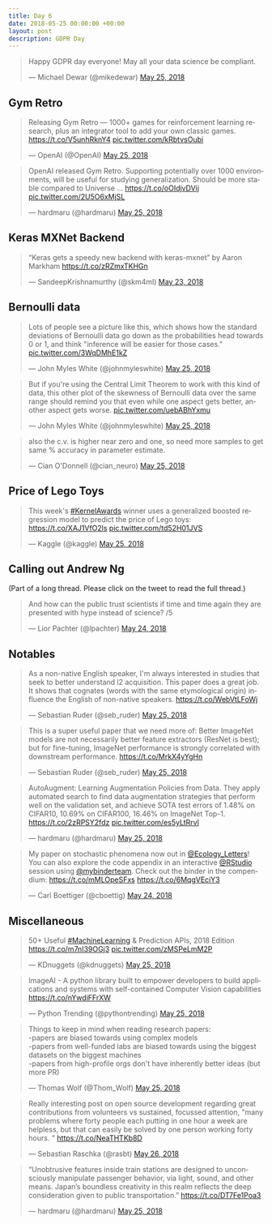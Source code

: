 ```yaml
---
title: Day 6
date: 2018-05-25 00:00:00 +00:00
layout: post
description: GDPR Day
---
```


<amp-twitter width="400" height="400"
             layout="responsive"
             data-tweetid="999868631189217282">
    <blockquote placeholder><p lang="en" dir="ltr">Happy GDPR day everyone! May all your data science be compliant.</p>&mdash; Michael Dewar (@mikedewar) <a href="https://twitter.com/mikedewar/status/999868631189217282?ref_src=twsrc%5Etfw">May 25, 2018</a></blockquote>
</amp-twitter>

## Gym Retro
<amp-twitter width="400" height="400"
             layout="responsive"
             data-tweetid="1000047804796977153">
    <blockquote placeholder><p lang="en" dir="ltr">Releasing Gym Retro — 1000+ games for reinforcement learning research, plus an integrator tool to add your own classic games. <a href="https://t.co/V5unhRknY4">https://t.co/V5unhRknY4</a> <a href="https://t.co/kRbtvsOubi">pic.twitter.com/kRbtvsOubi</a></p>&mdash; OpenAI (@OpenAI) <a href="https://twitter.com/OpenAI/status/1000047804796977153?ref_src=twsrc%5Etfw">May 25, 2018</a></blockquote>
</amp-twitter>

<amp-twitter width="400" height="400"
             layout="responsive"
             data-tweetid="1000153848172855296">
    <blockquote placeholder><p lang="en" dir="ltr">OpenAI released Gym Retro. Supporting potentially over 1000 environments, will be useful for studying generalization. Should be more stable compared to Universe ... <a href="https://t.co/oOIdjvDVij">https://t.co/oOIdjvDVij</a> <a href="https://t.co/2U5O6xMjSL">pic.twitter.com/2U5O6xMjSL</a></p>&mdash; hardmaru (@hardmaru) <a href="https://twitter.com/hardmaru/status/1000153848172855296?ref_src=twsrc%5Etfw">May 25, 2018</a></blockquote>
</amp-twitter>

## Keras MXNet Backend
<amp-twitter width="400" height="400"
             layout="responsive"
             data-tweetid="999435047408058369">
    <blockquote placeholder><p lang="en" dir="ltr">“Keras gets a speedy new backend with keras-mxnet” by Aaron Markham <a href="https://t.co/zRZmxTKHGn">https://t.co/zRZmxTKHGn</a></p>&mdash; SandeepKrishnamurthy (@skm4ml) <a href="https://twitter.com/skm4ml/status/999435047408058369?ref_src=twsrc%5Etfw">May 23, 2018</a></blockquote>
</amp-twitter>

## Bernoulli data
<amp-twitter width="400" height="400"
             layout="responsive"
             data-tweetid="999985452101898240"
             data-conversation="none">
    <blockquote placeholder><p lang="en" dir="ltr">Lots of people see a picture like this, which shows how the standard deviations of Bernoulli data go down as the probabilities head towards 0 or 1, and think &quot;inference will be easier for those cases.&quot; <a href="https://t.co/3WqDMhE1kZ">pic.twitter.com/3WqDMhE1kZ</a></p>&mdash; John Myles White (@johnmyleswhite) <a href="https://twitter.com/johnmyleswhite/status/999985452101898240?ref_src=twsrc%5Etfw">May 25, 2018</a></blockquote>
</amp-twitter>

<amp-twitter width="400" height="400"
             layout="responsive"
             data-tweetid="999985453729243137"
             data-conversation="none">
    <blockquote placeholder><p lang="en" dir="ltr">But if you&#39;re using the Central Limit Theorem to work with this kind of data, this other plot of the skewness of Bernoulli data over the same range should remind you that even while one aspect gets better, another aspect gets worse. <a href="https://t.co/uebABhYxmu">pic.twitter.com/uebABhYxmu</a></p>&mdash; John Myles White (@johnmyleswhite) <a href="https://twitter.com/johnmyleswhite/status/999985453729243137?ref_src=twsrc%5Etfw">May 25, 2018</a></blockquote>
</amp-twitter>

<amp-twitter width="400" height="400"
             layout="responsive"
             data-tweetid="999985768805396480"
             data-conversation="none">
    <blockquote placeholder><p lang="en" dir="ltr">also the c.v. is higher near zero and one, so need more samples to get same % accuracy in parameter estimate.</p>&mdash; Cian O&#39;Donnell (@cian_neuro) <a href="https://twitter.com/cian_neuro/status/999985768805396480?ref_src=twsrc%5Etfw">May 25, 2018</a></blockquote>
</amp-twitter>

## Price of Lego Toys
<amp-twitter width="400" height="400"
             layout="responsive"
             data-tweetid="1000143433384816646">
    <blockquote placeholder><p lang="en" dir="ltr">This week&#39;s <a href="https://twitter.com/hashtag/KernelAwards?src=hash&amp;ref_src=twsrc%5Etfw">#KernelAwards</a> winner uses a generalized boosted regression model to predict the price of Lego toys: <a href="https://t.co/XAJ1VfO2ls">https://t.co/XAJ1VfO2ls</a> <a href="https://t.co/td52H01JVS">pic.twitter.com/td52H01JVS</a></p>&mdash; Kaggle (@kaggle) <a href="https://twitter.com/kaggle/status/1000143433384816646?ref_src=twsrc%5Etfw">May 25, 2018</a></blockquote>
</amp-twitter>

## Calling out Andrew Ng
(Part of a long thread. Please click on the tweet to read the full thread.)
<amp-twitter width="400" height="400"
             layout="responsive"
             data-tweetid="999772626737221632">
    <blockquote placeholder><p lang="en" dir="ltr">And how can the public trust scientists if time and time again they are presented with hype instead of science? /5</p>&mdash; Lior Pachter (@lpachter) <a href="https://twitter.com/lpachter/status/999772626737221632?ref_src=twsrc%5Etfw">May 24, 2018</a></blockquote>
</amp-twitter>

## Notables
<amp-twitter width="400" height="400"
             layout="responsive"
             data-tweetid="1000137890905673728">
    <blockquote placeholder><p lang="en" dir="ltr">As a non-native English speaker, I&#39;m always interested in studies that seek to better understand l2 acquisition. This paper does a great job. It shows that cognates (words with the same etymological origin) influence the English of non-native speakers. <a href="https://t.co/WebVtLFoWj">https://t.co/WebVtLFoWj</a></p>&mdash; Sebastian Ruder (@seb_ruder) <a href="https://twitter.com/seb_ruder/status/1000137890905673728?ref_src=twsrc%5Etfw">May 25, 2018</a></blockquote>
</amp-twitter>

<amp-twitter width="400" height="400"
             layout="responsive"
             data-tweetid="1000030284484694017">
    <blockquote placeholder><p lang="en" dir="ltr">This is a super useful paper that we need more of: Better ImageNet models are not necessarily better feature extractors (ResNet is best); but for fine-tuning, ImageNet performance is strongly correlated with downstream performance.   <a href="https://t.co/MrkX4yYgHn">https://t.co/MrkX4yYgHn</a></p>&mdash; Sebastian Ruder (@seb_ruder) <a href="https://twitter.com/seb_ruder/status/1000030284484694017?ref_src=twsrc%5Etfw">May 25, 2018</a></blockquote>
</amp-twitter>

<amp-twitter width="400" height="400"
             layout="responsive"
             data-tweetid="999935451589885952">
    <blockquote placeholder><p lang="en" dir="ltr">AutoAugment: Learning Augmentation Policies from Data. They apply automated search to find data augmentation strategies that perform well on the validation set, and achieve SOTA test errors of 1.48% on CIFAR10, 10.69% on CIFAR100, 16.46% on ImageNet Top-1. <a href="https://t.co/2zRPSY2fdz">https://t.co/2zRPSY2fdz</a> <a href="https://t.co/es5yLtRrvl">pic.twitter.com/es5yLtRrvl</a></p>&mdash; hardmaru (@hardmaru) <a href="https://twitter.com/hardmaru/status/999935451589885952?ref_src=twsrc%5Etfw">May 25, 2018</a></blockquote>
</amp-twitter>

<amp-twitter width="400" height="400"
             layout="responsive"
             data-tweetid="999699350669352965">
    <blockquote placeholder><p lang="en" dir="ltr">My paper on stochastic phenomena now out in <a href="https://twitter.com/Ecology_Letters?ref_src=twsrc%5Etfw">@Ecology_Letters</a>! You can also explore the code appendix in an interactive <a href="https://twitter.com/rstudio?ref_src=twsrc%5Etfw">@RStudio</a> session using <a href="https://twitter.com/mybinderteam?ref_src=twsrc%5Etfw">@mybinderteam</a>. Check out the binder in the compendium: <a href="https://t.co/mMLOpeSFxs">https://t.co/mMLOpeSFxs</a> <a href="https://t.co/6MqgVEciY3">https://t.co/6MqgVEciY3</a></p>&mdash; Carl Boettiger (@cboettig) <a href="https://twitter.com/cboettig/status/999699350669352965?ref_src=twsrc%5Etfw">May 24, 2018</a></blockquote>
</amp-twitter>

## Miscellaneous
<amp-twitter width="400" height="400"
             layout="responsive"
             data-tweetid="1000088368733093889">
    <blockquote placeholder><p lang="en" dir="ltr">50+ Useful <a href="https://twitter.com/hashtag/MachineLearning?src=hash&amp;ref_src=twsrc%5Etfw">#MachineLearning</a> &amp; Prediction APIs, 2018 Edition <a href="https://t.co/m7nI39OGj3">https://t.co/m7nI39OGj3</a> <a href="https://t.co/zMSPeLmM2P">pic.twitter.com/zMSPeLmM2P</a></p>&mdash; KDnuggets (@kdnuggets) <a href="https://twitter.com/kdnuggets/status/1000088368733093889?ref_src=twsrc%5Etfw">May 25, 2018</a></blockquote>
</amp-twitter>

<amp-twitter width="400" height="400"
             layout="responsive"
             data-tweetid="1000100735474954240">
    <blockquote placeholder><p lang="en" dir="ltr">ImageAI - A python library built to empower developers to build applications and systems with self-contained Computer Vision capabilities <a href="https://t.co/nYwdiFFrXW">https://t.co/nYwdiFFrXW</a></p>&mdash; Python Trending (@pythontrending) <a href="https://twitter.com/pythontrending/status/1000100735474954240?ref_src=twsrc%5Etfw">May 25, 2018</a></blockquote>
</amp-twitter>

<amp-twitter width="400" height="400"
             layout="responsive"
             data-tweetid="999922302555860992">
    <blockquote placeholder><p lang="en" dir="ltr">Things to keep in mind when reading research papers:<br>-papers are biased towards using complex models<br>-papers from well-funded labs are biased towards using the biggest datasets on the biggest machines<br>-papers from high-profile orgs don&#39;t have inherently better ideas (but more PR)</p>&mdash; Thomas Wolf (@Thom_Wolf) <a href="https://twitter.com/Thom_Wolf/status/999922302555860992?ref_src=twsrc%5Etfw">May 25, 2018</a></blockquote>
</amp-twitter>

<amp-twitter width="400" height="400"
             layout="responsive"
             data-tweetid="1000199554787049472">
    <blockquote placeholder><p lang="en" dir="ltr">Really interesting post on open source development regarding great contributions from volunteers vs sustained, focussed attention, &quot;many problems where forty people each putting in one hour a week are helpless, but that can easily be solved by one person working forty hours. &quot; <a href="https://t.co/NeaTHTKb8D">https://t.co/NeaTHTKb8D</a></p>&mdash; Sebastian Raschka (@rasbt) <a href="https://twitter.com/rasbt/status/1000199554787049472?ref_src=twsrc%5Etfw">May 26, 2018</a></blockquote>
</amp-twitter>

<amp-twitter width="400" height="400"
             layout="responsive"
             data-tweetid="999937821933649920">
    <blockquote placeholder><p lang="en" dir="ltr">“Unobtrusive features inside train stations are designed to unconsciously manipulate passenger behavior, via light, sound, and other means. Japan’s boundless creativity in this realm reflects the deep consideration given to public transportation.” <a href="https://t.co/DT7Fe1Poa3">https://t.co/DT7Fe1Poa3</a></p>&mdash; hardmaru (@hardmaru) <a href="https://twitter.com/hardmaru/status/999937821933649920?ref_src=twsrc%5Etfw">May 25, 2018</a></blockquote>
</amp-twitter>
